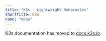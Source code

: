 ```yaml
---
title: "K3s - Lightweight Kubernetes"
shortTitle: K3s
name: "menu"
---
```


K3s documentation has moved to [docs.k3s.io](https://docs.k3s.io).